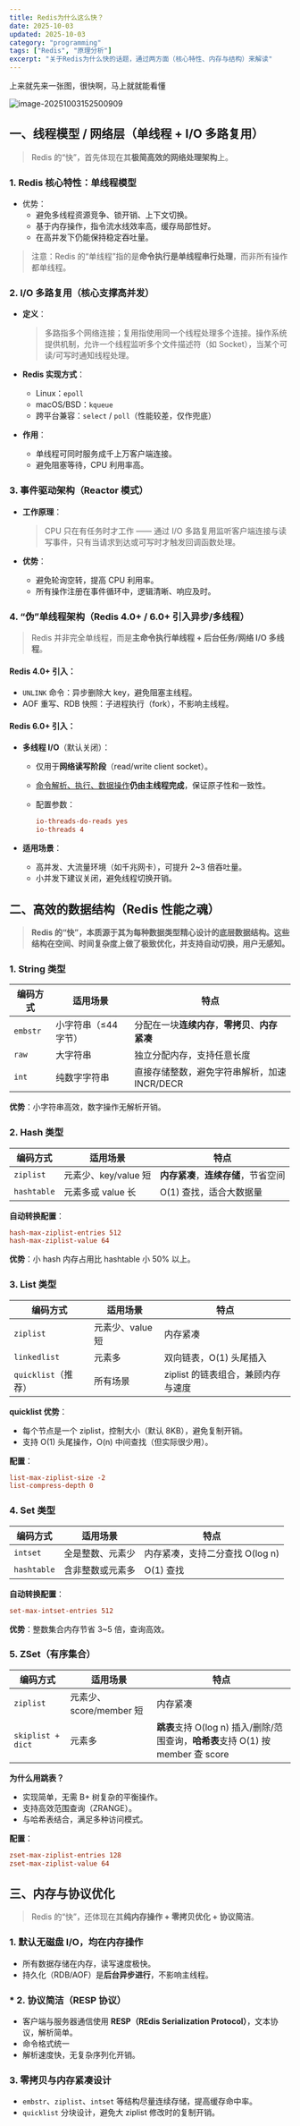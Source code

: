 ```yaml
---
title: Redis为什么这么快？
date: 2025-10-03
updated: 2025-10-03
category: "programming"
tags: ["Redis", "原理分析"]
excerpt: "关于Redis为什么快的话题，通过两方面（核心特性、内存与结构）来解读"
---
```


上来就先来一张图，很快啊，马上就就能看懂

![image-20251003152500909](https://raw.githubusercontent.com/zhaojianjun2004/picGo/master/img/image-20251003152500909.png)



## 一、线程模型 / 网络层（单线程 + I/O 多路复用）

>  Redis 的“快”，首先体现在其**极简高效的网络处理架构**上。 

### 1. Redis 核心特性：单线程模型

- 优势：
  - 避免多线程资源竞争、锁开销、上下文切换。
  - 基于内存操作，指令流水线效率高，缓存局部性好。
  - 在高并发下仍能保持稳定吞吐量。

> 注意：Redis 的“单线程”指的是**命令执行是单线程串行处理**，而非所有操作都单线程。 

### 2. I/O 多路复用（核心支撑高并发）

- **定义**：

  > 多路指多个网络连接；复用指使用同一个线程处理多个连接。操作系统提供机制，允许一个线程监听多个文件描述符（如 Socket），当某个可读/可写时通知线程处理。 

- **Redis 实现方式**：

  - Linux：`epoll`
  - macOS/BSD：`kqueue`
  - 跨平台兼容：`select` / `poll`（性能较差，仅作兜底）

- **作用**：

  - 单线程可同时服务成千上万客户端连接。
  - 避免阻塞等待，CPU 利用率高。

### 3. 事件驱动架构（Reactor 模式）

- **工作原理**：

  > CPU 只在有任务时才工作 —— 通过 I/O 多路复用监听客户端连接与读写事件，只有当请求到达或可写时才触发回调函数处理。 

- **优势**：

  - 避免轮询空转，提高 CPU 利用率。
  - 所有操作注册在事件循环中，逻辑清晰、响应及时。

### 4. “伪”单线程架构（Redis 4.0+ / 6.0+ 引入异步/多线程）

> Redis 并非完全单线程，而是**主命令执行单线程 + 后台任务/网络 I/O 多线程**。 

####  Redis 4.0+ 引入：

- `UNLINK` 命令：异步删除大 key，避免阻塞主线程。
- AOF 重写、RDB 快照：子进程执行（fork），不影响主线程。

####  Redis 6.0+ 引入：

- **多线程 I/O**（默认关闭）：

  - 仅用于**网络读写阶段**（read/write client socket）。

  - <u>命令解析、执行、数据操作</u>**仍由主线程完成**，保证原子性和一致性。

  - 配置参数：

    ```conf
    io-threads-do-reads yes
    io-threads 4
    ```

- **适用场景**：

  - 高并发、大流量环境（如千兆网卡），可提升 2~3 倍吞吐量。
  - 小并发下建议关闭，避免线程切换开销。

## 二、高效的数据结构（Redis 性能之魂）

>  **Redis 的“快”，本质源于其为每种数据类型精心设计的底层数据结构。这些结构在空间、时间复杂度上做了极致优化，并支持自动切换，用户无感知。** 

### 1. String 类型

| 编码方式 | 适用场景             | 特点                                             |
| -------- | -------------------- | ------------------------------------------------ |
| `embstr` | 小字符串（≤44 字节） | 分配在一块**连续内存**，**零拷贝**、**内存紧凑** |
| `raw`    | 大字符串             | 独立分配内存，支持任意长度                       |
| `int`    | 纯数字字符串         | 直接存储整数，避免字符串解析，加速 INCR/DECR     |

**优势**：小字符串高效，数字操作无解析开销。

### 2. Hash 类型

| 编码方式    | 适用场景             | 特点                                 |
| ----------- | -------------------- | ------------------------------------ |
| `ziplist`   | 元素少、key/value 短 | **内存紧凑**，**连续存储**，节省空间 |
| `hashtable` | 元素多或 value 长    | O(1) 查找，适合大数据量              |

 **自动转换配置**：

```conf
hash-max-ziplist-entries 512
hash-max-ziplist-value 64
```

**优势**：小 hash 内存占用比 hashtable 小 50% 以上。

### 3. List 类型

| 编码方式            | 适用场景         | 特点                               |
| ------------------- | ---------------- | ---------------------------------- |
| `ziplist`           | 元素少、value 短 | 内存紧凑                           |
| `linkedlist`        | 元素多           | 双向链表，O(1) 头尾插入            |
| `quicklist`（推荐） | 所有场景         | ziplist 的链表组合，兼顾内存与速度 |

 **quicklist 优势**：

- 每个节点是一个 ziplist，控制大小（默认 8KB），避免复制开销。
- 支持 O(1) 头尾操作，O(n) 中间查找（但实际很少用）。

 **配置**：

```conf
list-max-ziplist-size -2
list-compress-depth 0
```

### 4. Set 类型

| 编码方式    | 适用场景         | 特点                            |
| ----------- | ---------------- | ------------------------------- |
| `intset`    | 全是整数、元素少 | 内存紧凑，支持二分查找 O(log n) |
| `hashtable` | 含非整数或元素多 | O(1) 查找                       |

 **自动转换配置**：

```conf
set-max-intset-entries 512
```

 **优势**：整数集合内存节省 3~5 倍，查询高效。

### 5. ZSet（有序集合）

| 编码方式          | 适用场景                | 特点                                                         |
| ----------------- | ----------------------- | ------------------------------------------------------------ |
| `ziplist`         | 元素少、score/member 短 | 内存紧凑                                                     |
| `skiplist + dict` | 元素多                  | **跳表**支持 O(log n) 插入/删除/范围查询，**哈希表**支持 O(1) 按 member 查 score |

 **为什么用跳表？**

- 实现简单，无需 B+ 树复杂的平衡操作。
- 支持高效范围查询（ZRANGE）。
- 与哈希表结合，满足多种访问模式。

 **配置**：

```conf
zset-max-ziplist-entries 128
zset-max-ziplist-value 64
```

## 三、内存与协议优化

> Redis 的“快”，还体现在其**纯内存操作 + 零拷贝优化 + 协议简洁**。 

### 1. 默认无磁盘 I/O，均在内存操作

- 所有数据存储在内存，读写速度极快。
- 持久化（RDB/AOF）是**后台异步进行**，不影响主线程。

### * 2. 协议简洁（RESP 协议）

- 客户端与服务器通信使用 **RESP（REdis Serialization Protocol）**，文本协议，解析简单。
- 命令格式统一
- 解析速度快，无复杂序列化开销。

### 3. 零拷贝与内存紧凑设计

- `embstr`、`ziplist`、`intset` 等结构尽量连续存储，提高缓存命中率。
- `quicklist` 分块设计，避免大 ziplist 修改时的复制开销。